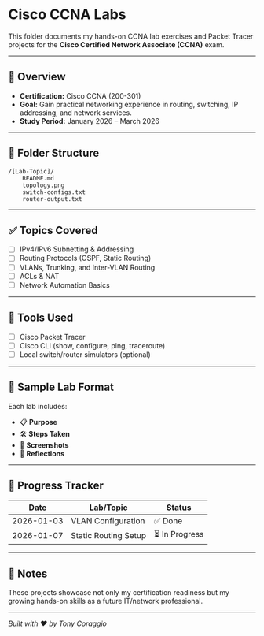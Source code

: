 # Cisco CCNA Labs

This folder documents my hands-on CCNA lab exercises and Packet Tracer projects for the **Cisco Certified Network Associate (CCNA)** exam.

---

## 🧠 Overview

- **Certification:** Cisco CCNA (200-301)
- **Goal:** Gain practical networking experience in routing, switching, IP addressing, and network services.
- **Study Period:** January 2026 – March 2026

---

## 📁 Folder Structure

```
/[Lab-Topic]/
    README.md
    topology.png
    switch-configs.txt
    router-output.txt
```

---

## ✅ Topics Covered

- [ ] IPv4/IPv6 Subnetting & Addressing
- [ ] Routing Protocols (OSPF, Static Routing)
- [ ] VLANs, Trunking, and Inter-VLAN Routing
- [ ] ACLs & NAT
- [ ] Network Automation Basics

---

## 🧰 Tools Used

- [ ] Cisco Packet Tracer
- [ ] Cisco CLI (show, configure, ping, traceroute)
- [ ] Local switch/router simulators (optional)

---

## 🧪 Sample Lab Format

Each lab includes:
- 📋 **Purpose**
- 🛠️ **Steps Taken**
- 📸 **Screenshots**
- 🧠 **Reflections**

---

## 🏁 Progress Tracker

| Date       | Lab/Topic             | Status  |
|------------|-----------------------|---------|
| 2026-01-03 | VLAN Configuration    | ✅ Done |
| 2026-01-07 | Static Routing Setup  | ⏳ In Progress |

---

## 📌 Notes

These projects showcase not only my certification readiness but my growing hands-on skills as a future IT/network professional.

---

*Built with ❤️ by Tony Coraggio*
